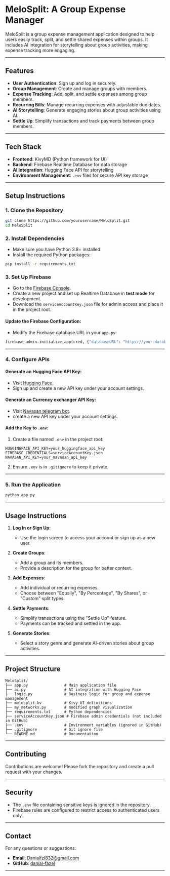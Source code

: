 ﻿# **MeloSplit: A Group Expense Manager**

MeloSplit is a group expense management application designed to help users easily track, split, and settle shared expenses within groups. It includes AI integration for storytelling about group activities, making expense tracking more engaging.

---

## **Features**
- **User Authentication**: Sign up and log in securely.
- **Group Management**: Create and manage groups with members.
- **Expense Tracking**: Add, split, and settle expenses among group members.
- **Recurring Bills**: Manage recurring expenses with adjustable due dates.
- **AI Storytelling**: Generate engaging stories about group activities using AI.
- **Settle Up**: Simplify transactions and track payments between group members.

---

## **Tech Stack**
- **Frontend**: KivyMD (Python framework for UI)
- **Backend**: Firebase Realtime Database for data storage
- **AI Integration**: Hugging Face API for storytelling
- **Environment Management**: `.env` files for secure API key storage

---

## **Setup Instructions**

### 1. **Clone the Repository**
```bash
git clone https://github.com/yourusername/MeloSplit.git
cd MeloSplit
```

### 2. **Install Dependencies**
- Make sure you have Python 3.8+ installed.
- Install the required Python packages:
```bash
pip install -r requirements.txt
```

### 3. **Set Up Firebase**
- Go to the [Firebase Console](https://console.firebase.google.com/).
- Create a new project and set up Realtime Database in **test mode** for development.
- Download the `serviceAccountKey.json` file for admin access and place it in the project root.

#### Update the Firebase Configuration:
- Modify the Firebase database URL in your `app.py`:
```python
firebase_admin.initialize_app(cred, {"databaseURL": "https://your-database.firebaseio.com"})
```

---

### 4. **Configure APIs**
#### Generate an Hugging Face API Key:
- Visit [Hugging Face](https://huggingface.co/).
- Sign up and create a new API key under your account settings.

#### Generate an Currency exchanger API Key:
- Visit [Navasan telegram bot](https://t.me/navasan_contact_bot).
- create a new API key under your account settings.

#### Add the Key to `.env`:
1. Create a file named `.env` in the project root:
```plaintext
HUGGINGFACE_API_KEY=your_huggingface_api_key
FIREBASE_CREDENTIALS=serviceAccountKey.json
NAVASAN_API_KEY=your_navasan_api_key

```
2. Ensure `.env` is in `.gitignore` to keep it private.

---

### 5. **Run the Application**
```bash
python app.py
```

---

## **Usage Instructions**
1. **Log In or Sign Up**:
   - Use the login screen to access your account or sign up as a new user.

2. **Create Groups**:
   - Add a group and its members.
   - Provide a description for the group for better context.

3. **Add Expenses**:
   - Add individual or recurring expenses.
   - Choose between "Equally", "By Percentage", "By Shares", or "Custom" split types.

4. **Settle Payments**:
   - Simplify transactions using the "Settle Up" feature.
   - Payments can be tracked and settled in the app.

5. **Generate Stories**:
   - Select a story genre and generate AI-driven stories about group activities.

---

## **Project Structure**
```plaintext
MeloSplit/
├── app.py                # Main application file
├── ai.py                 # AI integration with Hugging Face
├── logic.py              # Business logic for group and expense management
├── melosplit.kv          # Kivy UI definitions
├── my_metworkx.py        # modified graph visualization
├── requirements.txt      # Python dependencies
├── serviceAccountKey.json # Firebase admin credentials (not included in GitHub)
├── .env                  # Environment variables (ignored in GitHub)
├── .gitignore            # Git ignore file
└── README.md             # Documentation
```

---

## **Contributing**
Contributions are welcome! Please fork the repository and create a pull request with your changes.

---

## **Security**
- The `.env` file containing sensitive keys is ignored in the repository.
- Firebase rules are configured to restrict access to authenticated users only.

---


## **Contact**
For any questions or suggestions:
- **Email**: Danialfzl832@gmail.com
- **GitHub**: [danial-fazel](https://github.com/danial-fazel)

---
